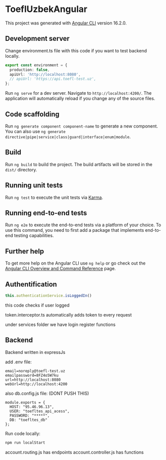 # ToeflUzbekAngular

This project was generated with [Angular CLI](https://github.com/angular/angular-cli) version 16.2.0.

## Development server

Change environment.ts file with this code if you want to test backend locally.
```typescript
export const environment = {
  production: false,
  apiUrl: 'http://localhost:8080',
  // apiUrl: 'https://api.toefl-test.uz',
};
```

Run `ng serve` for a dev server. Navigate to `http://localhost:4200/`. The application will automatically reload if you change any of the source files.

## Code scaffolding

Run `ng generate component component-name` to generate a new component. You can also use `ng generate directive|pipe|service|class|guard|interface|enum|module`.

## Build

Run `ng build` to build the project. The build artifacts will be stored in the `dist/` directory.

## Running unit tests

Run `ng test` to execute the unit tests via [Karma](https://karma-runner.github.io).

## Running end-to-end tests

Run `ng e2e` to execute the end-to-end tests via a platform of your choice. To use this command, you need to first add a package that implements end-to-end testing capabilities.

## Further help

To get more help on the Angular CLI use `ng help` or go check out the [Angular CLI Overview and Command Reference](https://angular.io/cli) page.

## Authentification
```typescript
this.authenticationService.isLoggedIn()
```

this code checks if user logged

token.interceptor.ts automatically adds token to every request

under services folder we have login register functions

## Backend
Backend written in expressJs

add .env file:
```env
email=noreply@toefl-test.uz
emailpassword=8FZ4o5W7ku
url=http://localhost:8080
webUrl=http://localhost:4200
```

also db.config.js file: (DONT PUSH THIS)
```javescript
module.exports = {
  HOST: "95.46.96.13",
  USER: "toefltes_api_acess",
  PASSWORD: "*****",
  DB: "toefltes_db"
};
```

Run code locally:
```bash
npm run localStart
```

account.routing.js has endpoints
account.controller.js has functions
